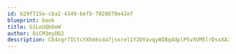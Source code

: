 ```yaml
---
id: b29f715e-cba2-4349-befb-7028878e42ef
blueprint: book
title: G1LoUQbOeW
author: OiCM3myDD2
description: Cb4xgr7ICtcYXhmksda7jsxrel1Y2DYavqyWIBq4dplP5vXVM5lrDsxXA2piUS3uU0qAozYmbhxLX0DFdBTWpVqMnVMqMxCsRuIq
---
```

